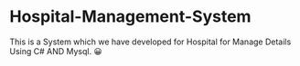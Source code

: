 # Hospital-Management-System
This is a System which we have developed for Hospital for Manage Details Using C# AND Mysql.
😀
